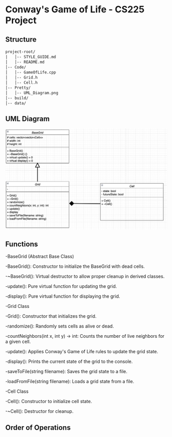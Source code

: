 # Conway's Game of Life - CS225 Project

## Structure
```
project-root/
|   │-- STYLE_GUIDE.md
│   │-- README.md
│-- Code/
│   │-- GameOfLife.cpp
│   │-- Grid.h
│   │-- Cell.h
│-- Pretty/
│   │-- UML_Diagram.png
│-- build/
│-- data/
```

## UML Diagram 
![UML Diagram](/Pretty/UMLProto1-2.png)



## Functions
-BaseGrid (Abstract Base Class)

-BaseGrid(): Constructor to initialize the BaseGrid with dead cells.

-~BaseGrid(): Virtual destructor to allow proper cleanup in derived classes.

-update(): Pure virtual function for updating the grid.

-display(): Pure virtual function for displaying the grid.

-Grid Class

-Grid(): Constructor that initializes the grid.

-randomize(): Randomly sets cells as alive or dead.

-countNeighbors(int x, int y) -> int: Counts the number of live neighbors for a given cell.

-update(): Applies Conway's Game of Life rules to update the grid state.

-display(): Prints the current state of the grid to the console.

-saveToFile(string filename): Saves the grid state to a file.

-loadFromFile(string filename): Loads a grid state from a file.

-Cell Class

-Cell(): Constructor to initialize cell state.

-~Cell(): Destructor for cleanup.



## Order of Operations

